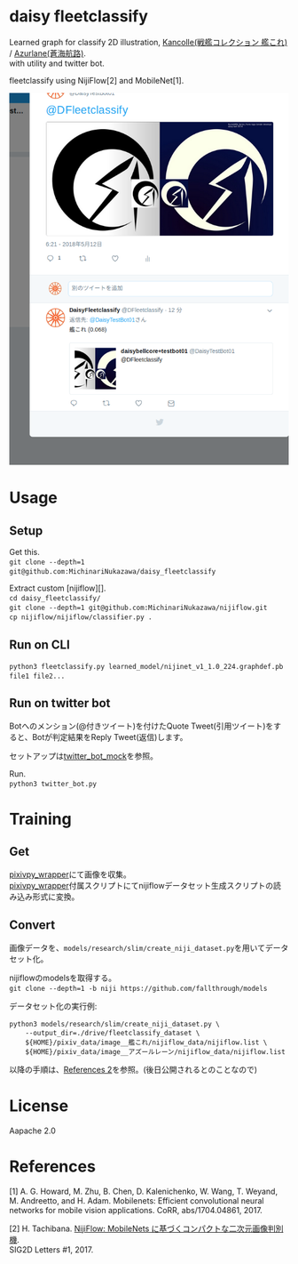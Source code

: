 daisy fleetclassify
====  
Learned graph for classify 2D illustration, [Kancolle(戦艦コレクション 艦これ)]( http://www.dmm.com/netgame/feature/kancolle.html ) / [Azurlane(蒼海航路)]( http://www.azurlane.jp/ ).  
with utility and twitter bot.  

fleetclassify using NijiFlow[2] and MobileNet[1].  

![twitter bot](document/image/20180512.png)  


# Usage
## Setup
Get this.  
`git clone --depth=1 git@github.com:MichinariNukazawa/daisy_fleetclassify`  

Extract custom [nijiflow][].  
`cd daisy_fleetclassify/`  
`git clone --depth=1 git@github.com:MichinariNukazawa/nijiflow.git`  
`cp nijiflow/nijiflow/classifier.py .`  

## Run on CLI
`python3 fleetclassify.py learned_model/nijinet_v1_1.0_224.graphdef.pb file1 file2...`  


## Run on twitter bot
Botへのメンション(@付きツイート)を付けたQuote Tweet(引用ツイート)をすると、Botが判定結果をReply Tweet(返信)します。  

セットアップは[twitter\_bot\_mock]( https://github.com/MichinariNukazawa/twitter_bot_mock )を参照。  

Run.  
`python3 twitter_bot.py`  



# Training
## Get
[pixivpy\_wrapper][pixivpy_wrapper]にて画像を収集。  
[pixivpy\_wrapper][pixivpy_wrapper]付属スクリプトにてnijiflowデータセット生成スクリプトの読み込み形式に変換。  


## Convert
画像データを、`models/research/slim/create_niji_dataset.py`を用いてデータセット化。  

nijiflowのmodelsを取得する。  
`git clone --depth=1 -b niji https://github.com/fallthrough/models`  

データセット化の実行例:  
```
python3 models/research/slim/create_niji_dataset.py \  
	--output_dir=./drive/fleetclassify_dataset \  
	${HOME}/pixiv_data/image__艦これ/nijiflow_data/nijiflow.list \  
	${HOME}/pixiv_data/image__アズールレーン/nijiflow_data/nijiflow.list  
```

以降の手順は、[References 2][SIG2DLetter1]を参照。(後日公開されるとのことなので)  


# License
Aapache 2.0  


# References
[1] A. G. Howard, M. Zhu, B. Chen, D. Kalenichenko, W. Wang, T. Weyand,  
M. Andreetto, and H. Adam. Mobilenets: Efficient convolutional neural  
networks for mobile vision applications. CoRR, abs/1704.04861, 2017.  

[2] H. Tachibana. [NijiFlow: MobileNets に基づくコンパクトな二次元画像判別機][SIG2DLetter1].  
SIG2D Letters #1, 2017.

[pixivpy_wrapper]: https://github.com/MichinariNukazawa/pixivpy_wrapper  
[SIG2DLetter1]: http://sig2d.org/publications/  

